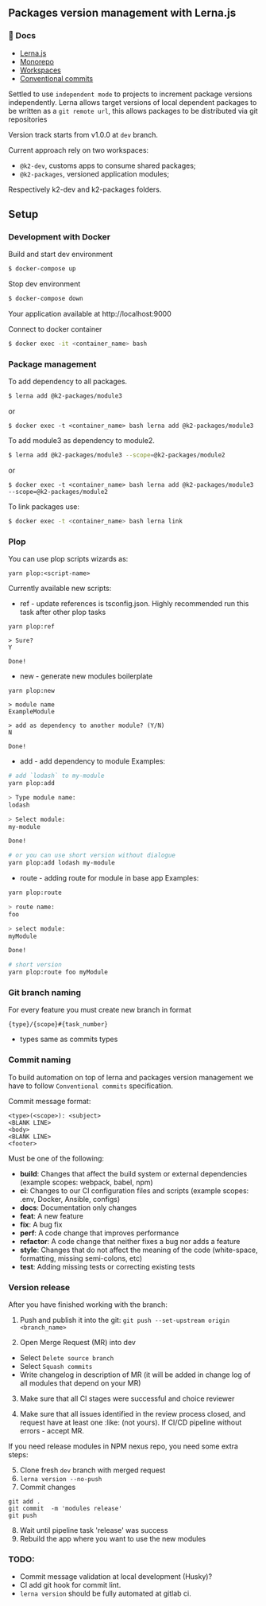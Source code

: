 ## Packages version management with Lerna.js

### 📖 Docs

- [Lerna.js](https://github.com/lerna/lerna)
- [Monorepo](https://en.wikipedia.org/wiki/Monorepo)
- [Workspaces](https://legacy.yarnpkg.com/lang/en/docs/workspaces/)
- [Conventional commits](https://www.conventionalcommits.org/en/v1.0.0/)

Settled to use `independent mode` to projects to increment package versions independently.
Lerna allows target versions of local dependent packages to be written as a `git remote url`, this allows packages to be distributed via git repositories

Version track starts from v1.0.0 at `dev` branch.

Current approach rely on two workspaces:

 - `@k2-dev`, customs apps to consume shared packages;
 - `@k2-packages`, versioned application modules;

Respectively k2-dev and k2-packages folders.

## Setup

### Development with Docker

Build and start dev environment
```sh
$ docker-compose up
```


Stop dev environment
```sh
$ docker-compose down
```

Your application available at http://localhost:9000

Connect to docker container
```sh
$ docker exec -it <container_name> bash
```

### Package management
To add dependency to all packages.
```sh
$ lerna add @k2-packages/module3
```
or
```
$ docker exec -t <container_name> bash lerna add @k2-packages/module3
```

To add module3 as dependency to module2.
```sh
$ lerna add @k2-packages/module3 --scope=@k2-packages/module2
```
or
```
$ docker exec -t <container_name> bash lerna add @k2-packages/module3 --scope=@k2-packages/module2
```

To link packages use:
```sh
$ docker exec -t <container_name> bash lerna link
```

### Plop

You can use plop scripts wizards as:

```
yarn plop:<script-name>
```

Currently available new scripts:

- ref - update references is tsconfig.json. Highly recommended run this task after other plop tasks
 ```
 yarn plop:ref

 > Sure?
 Y

 Done!
 ```

 - new - generate new modules boilerplate
 ```
 yarn plop:new

 > module name
 ExampleModule

 > add as dependency to another module? (Y/N)
 N

 Done!
 ```
 - add - add dependency to module
  Examples:
  ```bash
  # add `lodash` to my-module
  yarn plop:add

  > Type module name:
  lodash

  > Select module:
  my-module

  Done!

  # or you can use short version without dialogue
  yarn plop:add lodash my-module
  ```
 - route - adding route for module in base app
 Examples:
 ```bash
 yarn plop:route

 > route name:
 foo

 > select module:
 myModule

 Done!

 # short version
 yarn plop:route foo myModule
 ```

### Git branch naming

For every feature you must create new branch in format
```
{type}/{scope}#{task_number}
```
* types same as commits types

### Commit naming

To build automation on top of lerna and packages version management we have to follow `Conventional commits` specification.

Commit message format:

```
<type>(<scope>): <subject>
<BLANK LINE>
<body>
<BLANK LINE>
<footer>
```


Must be one of the following:
* **build**: Changes that affect the build system or external dependencies (example scopes: webpack, babel, npm)
* **ci**: Changes to our CI configuration files and scripts (example scopes: .env, Docker, Ansible, configs)
* **docs**: Documentation only changes
* **feat**: A new feature
* **fix**: A bug fix
* **perf**: A code change that improves performance
* **refactor**: A code change that neither fixes a bug nor adds a feature
* **style**: Changes that do not affect the meaning of the code (white-space, formatting, missing semi-colons, etc)
* **test**: Adding missing tests or correcting existing tests

###  Version release
After you have finished working with the branch:
1. Push and publish it into the git:
`git push --set-upstream origin <branch_name>`

2. Open Merge Request (MR) into dev
 - Select `Delete source branch`
 - Select `Squash commits`
 - Write changelog in description of MR (it will be added in change log of all modules that depend on your MR)

3. Make sure that all CI stages were successful and choice reviewer

4. Make sure that all issues identified in the review process closed,
and request have at least one :like: (not yours). If CI/CD pipeline without errors - accept MR.

If you need release modules in NPM nexus repo, you need some extra steps:

5. Clone fresh `dev` branch with merged request
6. `lerna version --no-push`
7. Commit changes
```
git add .
git commit  -m 'modules release'
git push
```
8. Wait until pipeline task 'release' was success
9. Rebuild the app where you want to use the new modules

### TODO:
 - Commit message validation at local development (Husky)?
 - CI add git hook for commit lint.
 - `lerna version` should be fully automated at gitlab ci.
